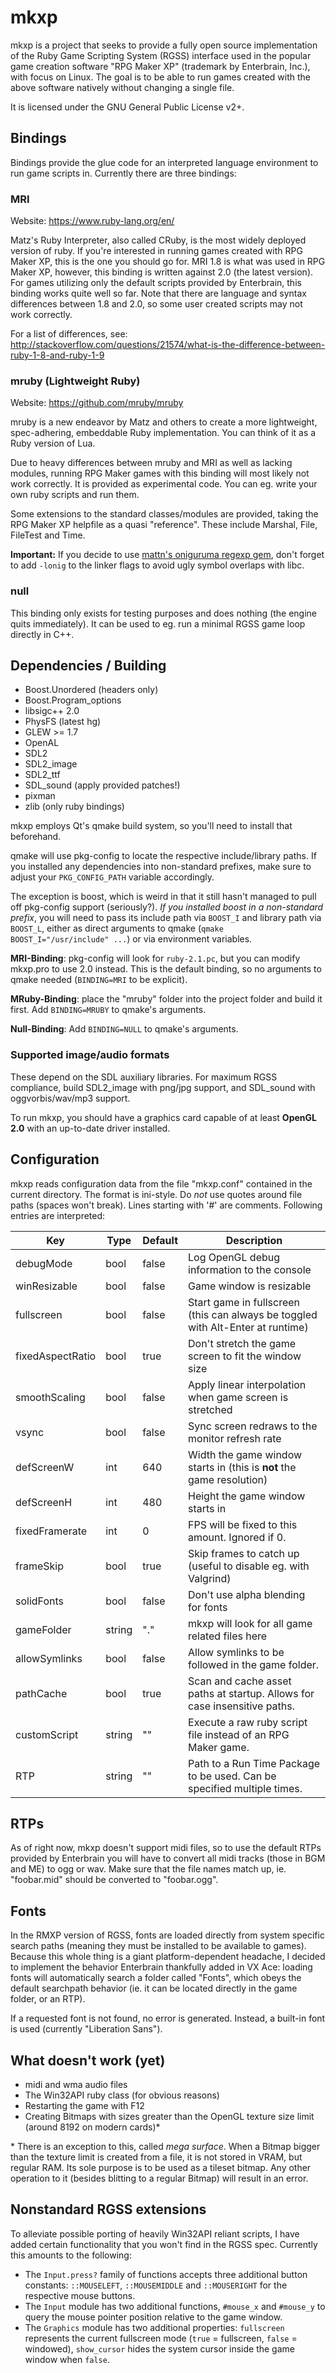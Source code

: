 # mkxp

mkxp is a project that seeks to provide a fully open source implementation of the Ruby Game Scripting System (RGSS) interface used in the popular game creation software "RPG Maker XP" (trademark by Enterbrain, Inc.), with focus on Linux. The goal is to be able to run games created with the above software natively without changing a single file.

It is licensed under the GNU General Public License v2+.

## Bindings
Bindings provide the glue code for an interpreted language environment to run game scripts in. Currently there are three bindings:

### MRI
Website: https://www.ruby-lang.org/en/

Matz's Ruby Interpreter, also called CRuby, is the most widely deployed version of ruby. If you're interested in running games created with RPG Maker XP, this is the one you should go for. MRI 1.8 is what was used in RPG Maker XP, however, this binding is written against 2.0 (the latest version). For games utilizing only the default scripts provided by Enterbrain, this binding works quite well so far. Note that there are language and syntax differences between 1.8 and 2.0, so some user created scripts may not work correctly.

For a list of differences, see:
http://stackoverflow.com/questions/21574/what-is-the-difference-between-ruby-1-8-and-ruby-1-9

### mruby (Lightweight Ruby)
Website: https://github.com/mruby/mruby

mruby is a new endeavor by Matz and others to create a more lightweight, spec-adhering, embeddable Ruby implementation. You can think of it as a Ruby version of Lua.

Due to heavy differences between mruby and MRI as well as lacking modules, running RPG Maker games with this binding will most likely not work correctly. It is provided as experimental code. You can eg. write your own ruby scripts and run them.

Some extensions to the standard classes/modules are provided, taking the RPG Maker XP helpfile as a quasi "reference". These include Marshal, File, FileTest and Time.

**Important:** If you decide to use [mattn's oniguruma regexp gem](https://github.com/mattn/mruby-onig-regexp), don't forget to add `-lonig` to the linker flags to avoid ugly symbol overlaps with libc.

### null
This binding only exists for testing purposes and does nothing (the engine quits immediately). It can be used to eg. run a minimal RGSS game loop directly in C++.

## Dependencies / Building

* Boost.Unordered (headers only)
* Boost.Program_options
* libsigc++ 2.0
* PhysFS (latest hg)
* GLEW >= 1.7
* OpenAL
* SDL2
* SDL2_image
* SDL2_ttf
* SDL_sound (apply provided patches!)
* pixman
* zlib (only ruby bindings)

mkxp employs Qt's qmake build system, so you'll need to install that beforehand.

qmake will use pkg-config to locate the respective include/library paths. If you installed any dependencies into non-standard prefixes, make sure to adjust your `PKG_CONFIG_PATH` variable accordingly.

The exception is boost, which is weird in that it still hasn't managed to pull off pkg-config support (seriously?). *If you installed boost in a non-standard prefix*, you will need to pass its include path via `BOOST_I` and library path via `BOOST_L`, either as direct arguments to qmake (`qmake BOOST_I="/usr/include" ...`) or via environment variables.

**MRI-Binding**: pkg-config will look for `ruby-2.1.pc`, but you can modify mkxp.pro to use 2.0 instead. This is the default binding, so no arguments to qmake needed (`BINDING=MRI` to be explicit).

**MRuby-Binding**: place the "mruby" folder into the project folder and build it first. Add `BINDING=MRUBY` to qmake's arguments.

**Null-Binding**: Add `BINDING=NULL` to qmake's arguments.

### Supported image/audio formats
These depend on the SDL auxiliary libraries. For maximum RGSS compliance, build SDL2_image with png/jpg support, and SDL_sound with oggvorbis/wav/mp3 support.

To run mkxp, you should have a graphics card capable of at least **OpenGL 2.0** with an up-to-date driver installed.

## Configuration

mkxp reads configuration data from the file "mkxp.conf" contained in the current directory. The format is ini-style. Do *not* use quotes around file paths (spaces won't break). Lines starting with '#' are comments. Following entries are interpreted:

| Key              | Type   | Default | Description                                                                     |
| ---------------- | ------ | ------- | ------------------------------------------------------------------------------- |
| debugMode        | bool   | false   | Log OpenGL debug information to the console                                     |
| winResizable     | bool   | false   | Game window is resizable                                                        |
| fullscreen       | bool   | false   | Start game in fullscreen (this can always be toggled with Alt-Enter at runtime) |
| fixedAspectRatio | bool   | true    | Don't stretch the game screen to fit the window size                            |
| smoothScaling    | bool   | false   | Apply linear interpolation when game screen is stretched                        |
| vsync            | bool   | false   | Sync screen redraws to the monitor refresh rate                                 |
| defScreenW       | int    | 640     | Width the game window starts in (this is **not** the game resolution)           |
| defScreenH       | int    | 480     | Height the game window starts in                                                |
| fixedFramerate   | int    | 0       | FPS will be fixed to this amount. Ignored if 0.                                 |
| frameSkip        | bool   | true    | Skip frames to catch up (useful to disable eg. with Valgrind)                   |
| solidFonts       | bool   | false   | Don't use alpha blending for fonts                                              |
| gameFolder       | string | "."     | mkxp will look for all game related files here                                  |
| allowSymlinks    | bool   | false   | Allow symlinks to be followed in the game folder.                               |
| pathCache        | bool   | true    | Scan and cache asset paths at startup. Allows for case insensitive paths.       |
| customScript     | string | ""      | Execute a raw ruby script file instead of an RPG Maker game.                    |
| RTP              | string | ""      | Path to a Run Time Package to be used. Can be specified multiple times.         |

## RTPs

As of right now, mkxp doesn't support midi files, so to use the default RTPs provided by Enterbrain you will have to convert all midi tracks (those in BGM and ME) to ogg or wav. Make sure that the file names match up, ie. "foobar.mid" should be converted to "foobar.ogg".

## Fonts

In the RMXP version of RGSS, fonts are loaded directly from system specific search paths (meaning they must be installed to be available to games). Because this whole thing is a giant platform-dependent headache, I decided to implement the behavior Enterbrain thankfully added in VX Ace: loading fonts will automatically search a folder called "Fonts", which obeys the default searchpath behavior (ie. it can be located directly in the game folder, or an RTP).

If a requested font is not found, no error is generated. Instead, a built-in font is used (currently "Liberation Sans").

## What doesn't work (yet)

* midi and wma audio files
* The Win32API ruby class (for obvious reasons)
* Restarting the game with F12
* Creating Bitmaps with sizes greater than the OpenGL texture size limit (around 8192 on modern cards)*

\* There is an exception to this, called *mega surface*. When a Bitmap bigger than the texture limit is created from a file, it is not stored in VRAM, but regular RAM. Its sole purpose is to be used as a tileset bitmap. Any other operation to it (besides blitting to a regular Bitmap) will result in an error.

## Nonstandard RGSS extensions

To alleviate possible porting of heavily Win32API reliant scripts, I have added certain functionality that you won't find in the RGSS spec. Currently this amounts to the following:

* The `Input.press?` family of functions accepts three additional button constants: `::MOUSELEFT`, `::MOUSEMIDDLE` and `::MOUSERIGHT` for the respective mouse buttons.
* The `Input` module has two additional functions, `#mouse_x` and `#mouse_y` to query the mouse pointer position relative to the game window.
* The `Graphics` module has two additional properties: `fullscreen` represents the current fullscreen mode (`true` = fullscreen, `false` = windowed), `show_cursor` hides the system cursor inside the game window when `false`.

